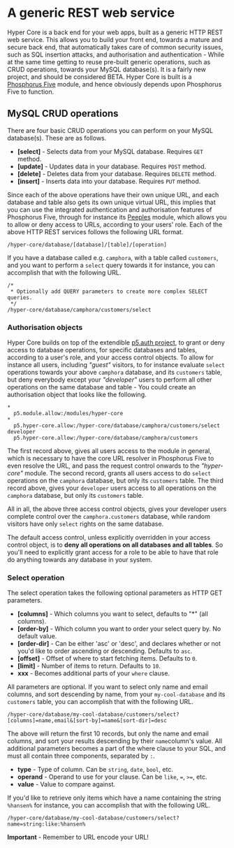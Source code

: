 # A generic REST web service

Hyper Core is a back end for your web apps, built as a generic HTTP REST 
web service. This allows you to build your front end, towards a mature and secure back end, 
that automatically takes care of common security issues, such as SQL insertion attacks, and
authorisation and authentication - While at the same time getting to reuse pre-built generic 
operations, such as CRUD operations, towards your MySQL database(s). It is a fairly new project, 
and should be considered BETA. Hyper Core is built is 
a [Phosphorus Five](https://github.com/polterguy/phosphorusfive) module, and hence obviously 
depends upon Phosphorus Five to function.

## MySQL CRUD operations

There are four basic CRUD operations you can perform on your MySQL database(s). These are as 
follows.

* __[select]__ - Selects data from your MySQL database. Requires `GET` method.
* __[update]__ - Updates data in your database. Requires `POST` method.
* __[delete]__ - Deletes data from your database. Requires `DELETE` method.
* __[insert]__ - Inserts data into your database. Requires `PUT` method.

Since each of the above operations have their own unique URL, and each database
and table also gets its own unique virtual URL, this implies that you can use
the integrated authentication and authorisation features of Phosphorus Five,
through for instance its [Peeples](https://github.com/polterguy/peeples) module, 
which allows you to allow or deny access to URLs, according to your users' role.
Each of the above HTTP REST services follows the following URL format. 

```
/hyper-core/database/[database]/[table]/[operation]
```

If you have a database called e.g. `camphora`, with a table called `customers`, and you want to
perform a `select` query towards it for instance, you can accomplish that with the following URL.

```
/*
 * Optionally add QUERY parameters to create more complex SELECT queries.
 */
/hyper-core/database/camphora/customers/select
```

### Authorisation objects

Hyper Core builds on top of the extendible [p5.auth project](https://github.com/polterguy/phosphorusfive/tree/master/plugins/extras/p5.auth),
to grant or deny access to database operations, for specific databases and tables, according to a user's role,
and your access control objects. To allow for instance all users, including _"guest"_ visitors, to for instance 
evaluate `select` operations towards your above `camphora` database, and its `customers` table, but deny everybody 
except your _"developer"_ users to perform all other operations on the same database and table - You could create 
an authorisation object that looks like the following.

```
*
  p5.module.allow:/modules/hyper-core
*
  p5.hyper-core.allow:/hyper-core/database/camphora/customers/select
developer
  p5.hyper-core.allow:/hyper-core/database/camphora/customers
```

The first record above, gives all users access to the module in general, which is necessary
to have the core URL resolver in Phosphorus Five to even resolve the URL,
and pass the request control onwards to the _"hyper-core"_ module. The second record, grants 
all users access to do `select` operations on the `camphora` database, but only its `customers` table.
The third record above, gives your `developer` users access to all operations on the
`camphora` database, but only its `customers` table.

All in all, the above three access control objects, gives your developer users complete control
over the `camphora.customers` database, while random visitors have only `select` rights on the
same database.

The default access control, unless explicitly overridden in your access control object, is 
to **deny all operations on all databases and all tables**. So you'll need to explicitly grant
access for a role to be able to have that role do anything towards any database in your system.

### Select operation

The select operation takes the following optional parameters as HTTP GET parameters.

* __[columns]__ - Which columns you want to select, defaults to "\*" (all columns).
* __[order-by]__ - Which column you want to order your select query by. No default value.
* __[order-dir]__ - Can be either 'asc' or 'desc', and declares whether or not you'd like to order ascending or descending. Defaults to `asc`.
* __[offset]__ - Offset of where to start fetching items. Defaults to `0`.
* __[limit]__ - Number of items to return. Defaults to `10`.
* __xxx__ - Becomes additional parts of your `where` clause.

All parameters are optional. If you want to select only name and email columns, and sort descending by name,
from your `my-cool-database` and its `customers` table, you can accomplish that with the following URL.

```
/hyper-core/database/my-cool-database/customers/select?[columns]=name,email&[sort-by]=name&[sort-dir]=desc
```

The above will return the first 10 records, but only the name and email columns, and sort your results descending by
their `name`column's value. All additional parameters becomes a part of the where clause to your SQL, and must all 
contain three components, separated by `:`.

* __type__ - Type of column. Can be `string`, `date`, `bool`, etc.
* __operand__ - Operand to use for your clause. Can be `like`, `=`, `>=`, etc.
* __value__ - Value to compare against.

If you'd like to retrieve only items which have a name containing the string `%hansen%` for instance, you can accomplish
that with the following URL.

```
/hyper-core/database/my-cool-database/customers/select?name=string:like:%hansen%
```

**Important** - Remember to URL encode your URL!


